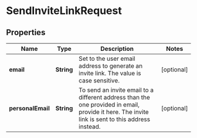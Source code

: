 

# SendInviteLinkRequest


## Properties

| Name | Type | Description | Notes |
|------------ | ------------- | ------------- | -------------|
|**email** | **String** | Set to the user email address to generate an invite link. The value is case sensitive. |  [optional] |
|**personalEmail** | **String** | To send an invite email to a different address than the one provided in email, provide it here. The invite link is sent to this address instead. |  [optional] |



